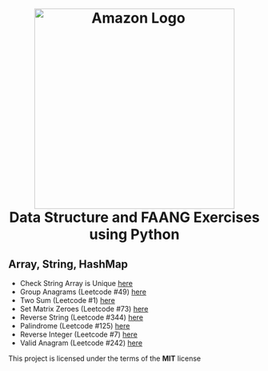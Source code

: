 <h1 align="center">
    <img width="400px" src="https://miro.medium.com/v2/resize:fit:1400/1*jCNMstY548-4sTS1Rh2bCQ.png" alt="Amazon Logo" />
  <br />
    Data Structure and FAANG Exercises using Python
  <br />
</h1>

## Array, String, HashMap
- Check String Array is Unique [here](https://github.com/AnthoRuiz/AlgorithmDataStructure/blob/main/ArraysStringsHashTables/CheckArray.py)
- Group Anagrams (Leetcode #49) [here](https://github.com/AnthoRuiz/AlgorithmDataStructure/blob/main/ArraysStringsHashTables/GroupAnagrams.py)
- Two Sum (Leetcode #1) [here](https://github.com/AnthoRuiz/AlgorithmDataStructure/blob/main/ArraysStringsHashTables/TwoSum.py)
- Set Matrix Zeroes (Leetcode #73) [here](https://github.com/AnthoRuiz/AlgorithmDataStructure/blob/main/ArraysStringsHashTables/SetMatrixZeroes.py)
- Reverse String (Leetcode #344) [here](https://github.com/AnthoRuiz/AlgorithmDataStructure/blob/main/ArraysStringsHashTables/ReverseArray.py)
- Palindrome (Leetcode #125) [here](https://github.com/AnthoRuiz/AlgorithmDataStructure/blob/main/ArraysStringsHashTables/Palindrome.py)
- Reverse Integer (Leetcode #7) [here](https://github.com/AnthoRuiz/AlgorithmDataStructure/blob/main/ArraysStringsHashTables/ReverseInteger.py)
- Valid Anagram (Leetcode #242) [here](https://github.com/AnthoRuiz/AlgorithmDataStructure/blob/main/ArraysStringsHashTables/Anagram.py)

This project is licensed under the terms of the **MIT** license
